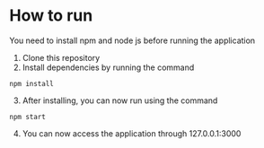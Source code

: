 # How to run
You need to install npm and node js before running the application
1. Clone this repository
2. Install dependencies by running the command
```
npm install
```
3. After installing, you can now run using the command
```
npm start
```
4. You can now access the application through 127.0.0.1:3000
